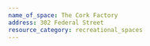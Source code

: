 ```yaml
---
name_of_space: The Cork Factory
address: 302 Federal Street
resource_category: recreational_spaces
---
```


